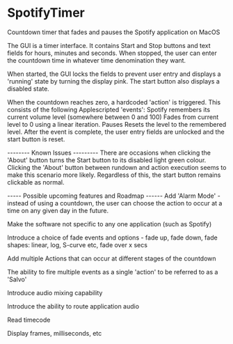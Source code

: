 # SpotifyTimer
Countdown timer that fades and pauses the Spotify application on MacOS

The GUI is a timer interface. It contains Start and Stop buttons and text fields for hours, minutes and seconds.
When stopped, the user can enter the countdown time in whatever time denomination they want.

When started, the GUI locks the fields to prevent user entry and displays a 'running' state by turning the display pink. The start button also displays a disabled state.

When the countdown reaches zero, a hardcoded 'action' is triggered. This consists of the following Applescripted 'events':
Spotify remembers its current volume level (somewhere between 0 and 100)
Fades from current level to 0 using a linear iteration.
Pauses
Resets the level to the remembered level.
After the event is complete, the user entry fields are unlocked and the start button is reset.

-------- Known Issues ---------
There are occasions when clicking the 'About' button turns the Start button to its disabled light green colour. Clicking the 'About' button between rundown and action execution seems to make this scenario more likely. Regardless of this, the start button remains clickable as normal.


----- Possible upcoming features and Roadmap ------
Add 'Alarm Mode' - instead of using a countdown, the user can choose the action to occur at a time on any given day in the future.

Make the software not specific to any one application (such as Spotify)

Introduce a choice of fade events and options - fade up, fade down, fade shapes: linear, log, S-curve etc, fade over x secs

Add multiple Actions that can occur at different stages of the countdown

The ability to fire multiple events as a single 'action' to be referred to as a 'Salvo'

Introduce audio mixing capability

Introduce the ability to route application audio

Read timecode

Display frames, milliseconds, etc



